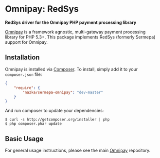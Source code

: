 Omnipay: RedSys
===============

**RedSys driver for the Omnipay PHP payment processing library**

[Omnipay](https://github.com/thephpleague/omnipay) is a framework agnostic, multi-gateway payment
processing library for PHP 5.3+. This package implements RedSys (formerly Sermepa) support for Omnipay.

Installation
------------

Omnipay is installed via [Composer](http://getcomposer.org/). To install, simply add it to your `composer.json` file:

```json
{
    "require": {
        "nazka/sermepa-omnipay": "dev-master"
    }
}
```

And run composer to update your dependencies:

    $ curl -s http://getcomposer.org/installer | php
    $ php composer.phar update

Basic Usage
-----------

For general usage instructions, please see the main [Omnipay](https://github.com/thephpleague/omnipay)
repository.